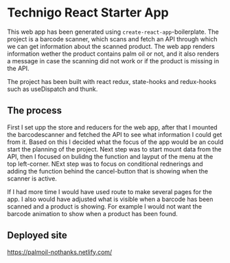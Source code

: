 # Technigo React Starter App

This web app has been generated using `create-react-app`-boilerplate. The project is a barcode scanner, which scans and fetch an API through which we can get information about the scanned product. The web app renders information wether the product contains palm oil or not, and it also renders a message in case the scanning did not work or if the product is missing in the API.

The project has been built with react redux, state-hooks and redux-hooks such as useDispatch and thunk.

## The process

First I set upp the store and reducers for the web app, after that I mounted the barcodescanner and fetched the API to see what information I could get from it. Based on this I decided what the focus of the app would be an could start the planning of the project. Next step was to start mount data from the API, then I focused on bulidng the function and layput of the menu at the top left-corner. NExt step was to focus on conditional rednerings and adding the function behind the cancel-button that is showing when the scanner is active. 


If I had more time I would have used route to make several pages for the app. I also would have adjusted what is visible when a barcode has been scanned and a product is showing. For example I would not want the barcode animation to show when a product has been found. 


## Deployed site

https://palmoil-nothanks.netlify.com/

